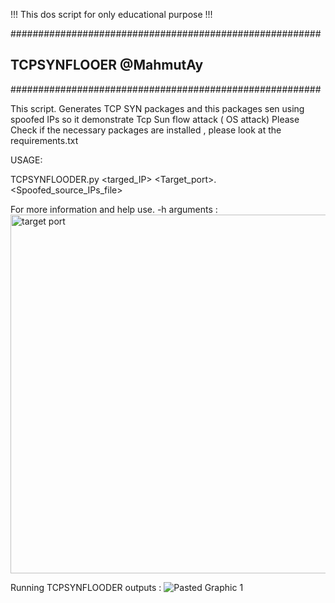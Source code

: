 !!!  This dos script  for only educational purpose  !!!

########################################################
##       TCPSYNFLOOER     @MahmutAy                   ##
########################################################

This  script. Generates TCP SYN packages  and this packages sen using spoofed IPs so it demonstrate  Tcp Sun flow attack ( OS attack)   Please  Check if the necessary packages are installed ,   please look at the requirements.txt  


USAGE:

TCPSYNFLOODER.py   <targed_IP>  <Target_port>.  <Spoofed_source_IPs_file>  <count>

For more information and help use. -h arguments :
<img width="574" alt="target port" src="https://github.com/user-attachments/assets/23f33474-4251-41ce-9e3f-cc6a7dcf9063">

Running TCPSYNFLOODER outputs :
![Pasted Graphic 1](https://github.com/user-attachments/assets/9628bf6c-8df0-411a-ba87-6815ac964e41)

